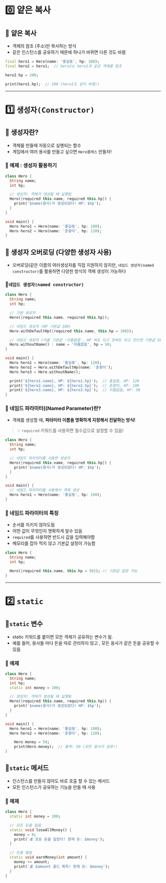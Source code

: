 # 0️⃣ 얕은 복사

## 📌 얕은 복사

- 객체의 참조 (주소)만 복사하는 방식
- 같은 인스턴스를 공유하기 때문에 하나가 바뀌면 다른 것도 바뀜

```dart
final hero1 = Hero(name: '홍길동', hp: 100);
final hero2 = hero1;  // hero2는 hero1과 같은 객체를 참조

hero2.hp = 200;

print(hero1.hp);  // 200 (hero1도 같이 바뀜!)

```

---

# 1️⃣ `생성자(Constructor)`

## 📌 생성자란?

- 객체를 만들때 자동으로 실행되는 함수
- 게임에서 여러 용사를 만들고 싶으면 `Hero클래스` 만들자!

### 📍 예제 : 생성자 활용하기

```dart
class Hero {
  String name;
  int hp;

  // 생성자: 객체가 생성될 때 실행됨
  Hero({required this.name, required this.hp}) {
    print('$name(용사)가 생성되었다! HP: $hp');
  }
}

void main() {
  Hero hero1 = Hero(name: '홍길동', hp: 100);
  Hero hero2 = Hero(name: '춘향이', hp: 120);
}
```

## 📌 생성자 오버로딩 (다양한 생성자 사용)

- 오버로딩(같은 이름의 여러생성자를 직접 지원하지 않지만, `네임드 생성자(named constructor)`를 활용하면 다양한 방식의 객체 생성이 가능하다

### 📍`네임드 생성자(named constructor)`

```dart
class Hero {
  String name;
  int hp;

  // 기본 생성자
  Hero({required this.name, required this.hp});

  // 네임드 생성자 (HP 기본값 100)
  Hero.withDefaultHp({required this.name, this.hp = 100});

  // 네임드 생성자 (이름 기본값 '이름없음', HP 써도 되고 안써도 되고 안쓰면 기본값 50)
  Hero.withoutName() : name = '이름없음', hp = 50;
}

void main() {
  Hero hero1 = Hero(name: '홍길동', hp: 120);
  Hero hero2 = Hero.withDefaultHp(name: '춘향이');
  Hero hero3 = Hero.withoutName();

  print('${hero1.name}, HP: ${hero1.hp}');  // 홍길동, HP: 120
  print('${hero2.name}, HP: ${hero2.hp}');  // 춘향이, HP: 100
  print('${hero3.name}, HP: ${hero3.hp}');  // 이름없음, HP: 50
}
```

### 📍 네임드 파라미터((Named Parameter)란?

- 객체를 생성할 때, **파라미터 이름을 명확하게 지정해서 전달하는 방식!**

> 💡 `required` 키워드를 사용하면 필수값으로 설정할 수 있음!
> 

```dart
class Hero {
  String name;  
  int hp;  

  // 네임드 파라미터를 사용한 생성자
  Hero({required this.name, required this.hp}) {
    print('$name(용사)가 생성되었다! HP: $hp');
  }
}

void main() {
  // 네임드 파라미터를 사용해서 객체 생성
  Hero hero1 = Hero(name: '홍길동', hp: 100);
}

```

### 📍 네임드 파라미터의 특징

- 순서를 지키지 않아도됨
- 어떤 값이 무엇인지 명확하게 알수 있음
- `required`를 사용하면 반드시 값을 입력해야함
- 메모리를 잡아 먹지 않고 기본값 설정이 가능함

```dart
class Hero {
  String name;
  int hp;

  Hero({required this.name, this.hp = 50}); // 기본값 설정 가능
}
```

---

# 2️⃣ `static`

## 📌`static`  변수

- static 키워드를 붙이면 모든 객체가 공유하는 변수가 됨.
- 예를 들어, 용사들 마다 돈을 따로 관리하지 않고 , 모든 용사가 같은 돈을 공유할 수 있음

### 📍 예제

```dart
class Hero {
  String name;
  int hp;
  static int money = 100;

  // 생성자: 객체가 생성될 때 실행됨
  Hero({required this.name, required this.hp}) {
    print('$name(용사)가 생성되었다! HP: $hp');
  }
}

void main() {
  Hero hero1 = Hero(name: '홍길동', hp: 100);
  Hero hero2 = Hero(name: '춘향이', hp: 120);

	Hero.money = 50;
	print(Hero.money);  // 출력: 50 (모든 용사가 공유!)
}

```

## 📌`static`  메서드

- 인스턴스를 만들지 않아도 바로 호출 할 수 있는 메서드
- 모든 인스턴스가 공유하는 기능을 만들 때 사용

### 📍 예제

```dart
class Hero {
  static int money = 100;  

  // 모든 돈을 잃음
  static void loseAllMoney() {
    money = 0;
    print('💰 모든 돈을 잃었다! 현재 돈: $money');
  }

  // 돈을 벌음
  static void earnMoney(int amount) {
    money += amount;
    print('💰 $amount 골드 획득! 현재 돈: $money');
  }
}
```